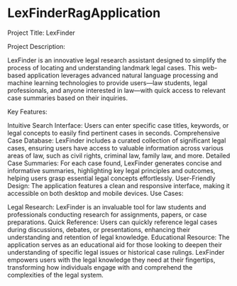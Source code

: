 # LexFinderRagApplication
Project Title: LexFinder

Project Description:

LexFinder is an innovative legal research assistant designed to simplify the process of locating and understanding landmark legal cases. This web-based application leverages advanced natural language processing and machine learning technologies to provide users—law students, legal professionals, and anyone interested in law—with quick access to relevant case summaries based on their inquiries.

Key Features:

Intuitive Search Interface: Users can enter specific case titles, keywords, or legal concepts to easily find pertinent cases in seconds.
Comprehensive Case Database: LexFinder includes a curated collection of significant legal cases, ensuring users have access to valuable information across various areas of law, such as civil rights, criminal law, family law, and more.
Detailed Case Summaries: For each case found, LexFinder generates concise and informative summaries, highlighting key legal principles and outcomes, helping users grasp essential legal concepts effortlessly.
User-Friendly Design: The application features a clean and responsive interface, making it accessible on both desktop and mobile devices.
Use Cases:

Legal Research: LexFinder is an invaluable tool for law students and professionals conducting research for assignments, papers, or case preparations.
Quick Reference: Users can quickly reference legal cases during discussions, debates, or presentations, enhancing their understanding and retention of legal knowledge.
Educational Resource: The application serves as an educational aid for those looking to deepen their understanding of specific legal issues or historical case rulings.
LexFinder empowers users with the legal knowledge they need at their fingertips, transforming how individuals engage with and comprehend the complexities of the legal system.

